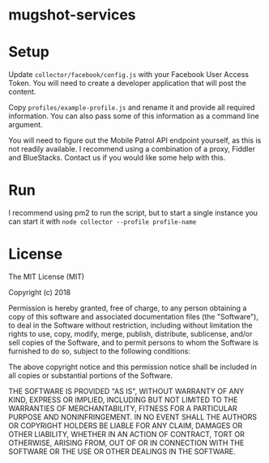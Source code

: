 # mugshot-services

# Setup
Update `collector/facebook/config.js` with your Facebook User Access Token. You will need to create a developer application that will post the content.

Copy `profiles/example-profile.js` and rename it and provide all required information. You can also pass some of this information as a command line argument.

You will need to figure out the Mobile Patrol API endpoint yourself, as this is not readily available. I recommend using a combination of a proxy, Fiddler and BlueStacks. Contact us if you would like some help with this.

# Run
I recommend using pm2 to run the script, but to start a single instance you can start it with `node collector --profile profile-name`

# License
The MIT License (MIT)

Copyright (c) 2018

Permission is hereby granted, free of charge, to any person obtaining a copy
of this software and associated documentation files (the "Software"), to deal
in the Software without restriction, including without limitation the rights
to use, copy, modify, merge, publish, distribute, sublicense, and/or sell
copies of the Software, and to permit persons to whom the Software is
furnished to do so, subject to the following conditions:

The above copyright notice and this permission notice shall be included in
all copies or substantial portions of the Software.

THE SOFTWARE IS PROVIDED "AS IS", WITHOUT WARRANTY OF ANY KIND, EXPRESS OR
IMPLIED, INCLUDING BUT NOT LIMITED TO THE WARRANTIES OF MERCHANTABILITY,
FITNESS FOR A PARTICULAR PURPOSE AND NONINFRINGEMENT. IN NO EVENT SHALL THE
AUTHORS OR COPYRIGHT HOLDERS BE LIABLE FOR ANY CLAIM, DAMAGES OR OTHER
LIABILITY, WHETHER IN AN ACTION OF CONTRACT, TORT OR OTHERWISE, ARISING FROM,
OUT OF OR IN CONNECTION WITH THE SOFTWARE OR THE USE OR OTHER DEALINGS IN
THE SOFTWARE.
